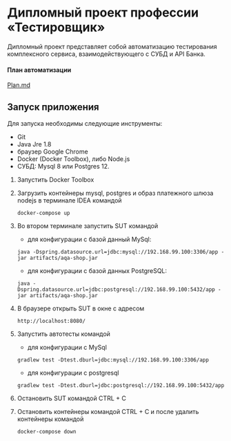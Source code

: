 # Дипломный проект профессии «Тестировщик»
Дипломный проект представляет собой автоматизацию тестирования комплексного сервиса, взаимодействующего с СУБД и API Банка.

#### План автоматизации 
 [Plan.md](https://github.com/denis290788/aqa-diplom/blob/master/docs/Plan.md)

## Запуск приложения
Для запуска необходимы следующие инструменты:
* Git
* Java Jre 1.8
* браузер Google Chrome
* Docker (Docker Toolbox), либо Node.js 
* СУБД: Mysql 8 или Postgres 12.

1. Запустить Docker Toolbox 
2. Загрузить контейнеры mysql, postgres и образ платежного шлюза nodejs в терминале IDEA командой 
          
    ````
    docker-compose up
    ````
 
3. Во втором терминале запустить SUT командой

   - для конфигурации с базой данный MySql: 
  
    ````
    java -Dspring.datasource.url=jdbc:mysql://192.168.99.100:3306/app -jar artifacts/aqa-shop.jar
    ````
            
   - для конфигурации с базой данных PostgreSQL:
  
    ````
    java -Dspring.datasource.url=jdbc:postgresql://192.168.99.100:5432/app -jar artifacts/aqa-shop.jar
    ```` 
            
4. В браузере открыть SUT в окне с адресом 

    ````
    http://localhost:8080/
    ````
     
5. Запустить автотесты командой 

   -  для конфигурации с MySql
 
    ````
    gradlew test -Dtest.dburl=jdbc:mysql://192.168.99.100:3306/app
    ````
            
   - для конфигурации с postgresql
 
    ````
    gradlew test -Dtest.dburl=jdbc:postgresql://192.168.99.100:5432/app
    ````
6. Остановить SUT командой CTRL + C

7. Остановить контейнеры командой CTRL + C и после удалить контейнеры командой

    ````
    docker-compose down
    ````     
